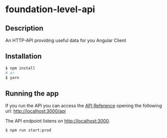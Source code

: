 # foundation-level-api

## Description

An HTTP-API providing useful data for you Angular Client

## Installation

```bash
$ npm install
# or
$ yarn
```

## Running the app

If you run the API you can access the [API Reference](http://localhost:3000/api) opening the following url: [http://localhost:3000/api](http://localhost:3000/api)

The API endpoint listens on [http://localhost:3000](http://localhost:3000).

```bash
$ npm run start:prod
```
